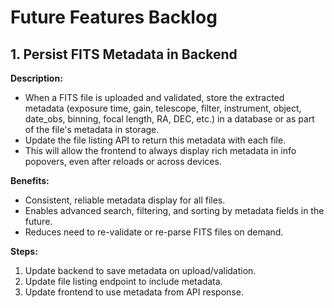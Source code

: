# Future Features Backlog

## 1. Persist FITS Metadata in Backend

**Description:**
- When a FITS file is uploaded and validated, store the extracted metadata (exposure time, gain, telescope, filter, instrument, object, date_obs, binning, focal length, RA, DEC, etc.) in a database or as part of the file's metadata in storage.
- Update the file listing API to return this metadata with each file.
- This will allow the frontend to always display rich metadata in info popovers, even after reloads or across devices.

**Benefits:**
- Consistent, reliable metadata display for all files.
- Enables advanced search, filtering, and sorting by metadata fields in the future.
- Reduces need to re-validate or re-parse FITS files on demand.

**Steps:**
1. Update backend to save metadata on upload/validation.
2. Update file listing endpoint to include metadata.
3. Update frontend to use metadata from API response. 